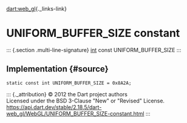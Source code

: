 [dart:web\_gl](../../dart-web_gl/dart-web_gl-library){._links-link}

UNIFORM\_BUFFER\_SIZE constant
==============================

::: {.section .multi-line-signature}
[int](../../dart-core/int-class) const UNIFORM\_BUFFER\_SIZE
:::

Implementation {#source}
--------------

``` {.language-dart data-language="dart"}
static const int UNIFORM_BUFFER_SIZE = 0x8A2A;
```

::: {._attribution}
© 2012 the Dart project authors\
Licensed under the BSD 3-Clause \"New\" or \"Revised\" License.\
<https://api.dart.dev/stable/2.18.5/dart-web_gl/WebGL/UNIFORM_BUFFER_SIZE-constant.html>
:::
